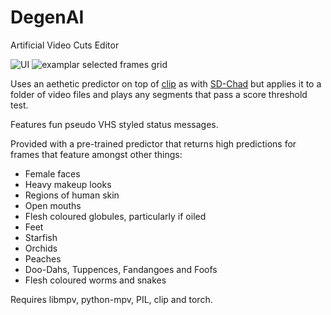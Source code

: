 # DegenAI
Artificial Video Cuts Editor

![UI](https://user-images.githubusercontent.com/35278260/216849988-188fc56d-d0cb-4845-8fa8-fbe674963b93.png)
![examplar selected frames grid](https://user-images.githubusercontent.com/35278260/216857176-6dc086f7-eeee-4183-920b-43e531c5eb65.jpg)

Uses an aethetic predictor on top of [clip](https://github.com/openai/CLIP) as with [SD-Chad](https://github.com/grexzen/SD-Chad) but applies it to a folder of video files and plays any segments that pass a score threshold test.

Features fun pseudo VHS styled status messages.

Provided with a pre-trained predictor that returns high predictions for frames that feature amongst other things:

- Female faces
- Heavy makeup looks
- Regions of human skin
- Open mouths
- Flesh coloured globules, particularly if oiled
- Feet
- Starfish
- Orchids
- Peaches
- Doo-Dahs, Tuppences, Fandangoes and Foofs
- Flesh coloured worms and snakes

Requires libmpv, python-mpv, PIL, clip and torch. 
